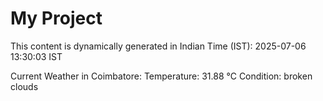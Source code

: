 # My Project

This content is dynamically generated in Indian Time (IST): 2025-07-06 13:30:03 IST


Current Weather in Coimbatore:
Temperature: 31.88 °C
Condition: broken clouds
